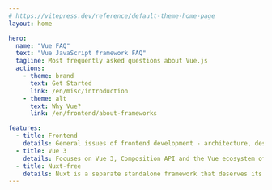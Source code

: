```yaml
---
# https://vitepress.dev/reference/default-theme-home-page
layout: home

hero:
  name: "Vue FAQ"
  text: "Vue JavaScript framework FAQ"
  tagline: Most frequently asked questions about Vue.js
  actions:
    - theme: brand
      text: Get Started
      link: /en/misc/introduction
    - theme: alt
      text: Why Vue?
      link: /en/frontend/about-frameworks

features:
  - title: Frontend
    details: General issues of frontend development - architecture, design patterns, best practices are discussed
  - title: Vue 3
    details: Focuses on Vue 3, Composition API and the Vue ecosystem of recent years.
  - title: Nuxt-free
    details: Nuxt is a separate standalone framework that deserves its own FAQ
---
```


